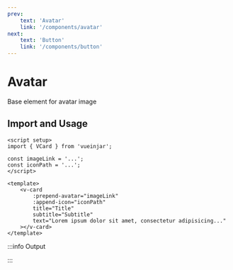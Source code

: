 ```yaml
---
prev:
    text: 'Avatar'
    link: '/components/avatar'
next:
    text: 'Button'
    link: '/components/button'
---
```


<script setup>
import { VCard } from '@lib';

const imageLink = '/docs/image-example.jpg';
const iconPath = 'M12.74,5.47C15.1,6.5 16.35,9.03 15.92,11.46C17.19,12.56 18,14.19 18,16V16.17C18.31,16.06 18.65,16 19,16A3,3 0 0,1 22,19A3,3 0 0,1 19,22H6A4,4 0 0,1 2,18A4,4 0 0,1 6,14H6.27C5,12.45 4.6,10.24 5.5,8.26C6.72,5.5 9.97,4.24 12.74,5.47M11.93,7.3C10.16,6.5 8.09,7.31 7.31,9.07C6.85,10.09 6.93,11.22 7.41,12.13C8.5,10.83 10.16,10 12,10C12.7,10 13.38,10.12 14,10.34C13.94,9.06 13.18,7.86 11.93,7.3M13.55,3.64C13,3.4 12.45,3.23 11.88,3.12L14.37,1.82L15.27,4.71C14.76,4.29 14.19,3.93 13.55,3.64M6.09,4.44C5.6,4.79 5.17,5.19 4.8,5.63L4.91,2.82L7.87,3.5C7.25,3.71 6.65,4.03 6.09,4.44M18,9.71C17.91,9.12 17.78,8.55 17.59,8L19.97,9.5L17.92,11.73C18.03,11.08 18.05,10.4 18,9.71M3.04,11.3C3.11,11.9 3.24,12.47 3.43,13L1.06,11.5L3.1,9.28C3,9.93 2.97,10.61 3.04,11.3M19,18H16V16A4,4 0 0,0 12,12A4,4 0 0,0 8,16H6A2,2 0 0,0 4,18A2,2 0 0,0 6,20H19A1,1 0 0,0 20,19A1,1 0 0,0 19,18Z';
</script>

# Avatar

Base element for avatar image

## Import and Usage

```vue {2}
<script setup>
import { VCard } from 'vueinjar';

const imageLink = '...';
const iconPath = '...';
</script>

<template>
    <v-card
        :prepend-avatar="imageLink"
        :append-icon="iconPath"
        title="Title"
        subtitle="Subtitle"
        text="Lorem ipsum dolor sit amet, consectetur adipisicing..."
    ></v-card>
</template>
```

:::info Output

<div class="vij flex">
    <v-card 
        :prepend-avatar="imageLink" 
        :append-icon="iconPath" 
        title="Title" 
        subtitle="Subtitle" 
        text="Lorem ipsum dolor sit amet, consectetur adipisicing elit. Aspernatur atque deleniti facere iure magni nulla placeat repudiandae veniam, vero."
        style="margin-block: 8px;"
    ></v-card>
</div>

:::

